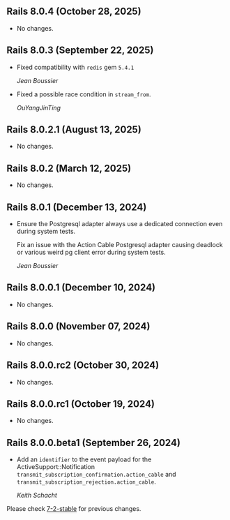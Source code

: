 ## Rails 8.0.4 (October 28, 2025) ##

*   No changes.


## Rails 8.0.3 (September 22, 2025) ##

*   Fixed compatibility with `redis` gem `5.4.1`

    *Jean Boussier*

*   Fixed a possible race condition in `stream_from`.

    *OuYangJinTing*


## Rails 8.0.2.1 (August 13, 2025) ##

*   No changes.


## Rails 8.0.2 (March 12, 2025) ##

*   No changes.


## Rails 8.0.1 (December 13, 2024) ##

*   Ensure the Postgresql adapter always use a dedicated connection even during system tests.

    Fix an issue with the Action Cable Postgresql adapter causing deadlock or various weird
    pg client error during system tests.

    *Jean Boussier*


## Rails 8.0.0.1 (December 10, 2024) ##

*   No changes.


## Rails 8.0.0 (November 07, 2024) ##

*   No changes.


## Rails 8.0.0.rc2 (October 30, 2024) ##

*   No changes.


## Rails 8.0.0.rc1 (October 19, 2024) ##

*   No changes.


## Rails 8.0.0.beta1 (September 26, 2024) ##

*   Add an `identifier` to the event payload for the ActiveSupport::Notification `transmit_subscription_confirmation.action_cable` and `transmit_subscription_rejection.action_cable`.

    *Keith Schacht*

Please check [7-2-stable](https://github.com/rails/rails/blob/7-2-stable/actioncable/CHANGELOG.md) for previous changes.
